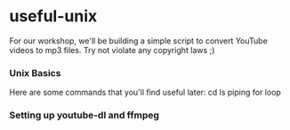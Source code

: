 # useful-unix

For our workshop, we'll be building a simple script to convert YouTube videos to mp3 files. Try not violate any copyright laws ;)

### Unix Basics
Here are some commands that you'll find useful later:
cd
ls
piping
for loop

### Setting up youtube-dl and ffmpeg
